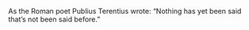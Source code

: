 As the Roman poet Publius Terentius wrote: “Nothing has yet been said that’s not been said before.”



